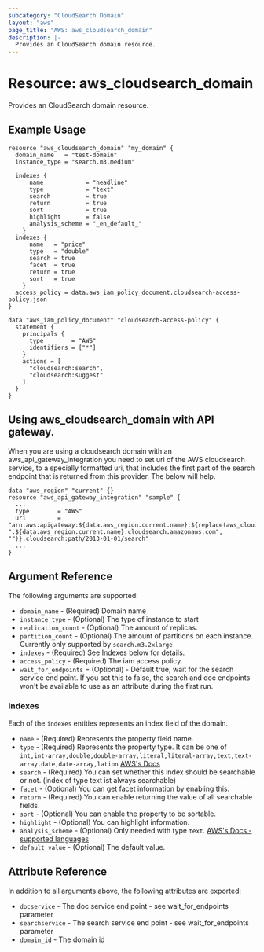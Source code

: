 ```yaml
---
subcategory: "CloudSearch Domain"
layout: "aws"
page_title: "AWS: aws_cloudsearch_domain"
description: |-
  Provides an CloudSearch domain resource. 
---
```


# Resource: aws_cloudsearch_domain

Provides an CloudSearch domain resource.

## Example Usage

```hcl
resource "aws_cloudsearch_domain" "my_domain" {
  domain_name   = "test-domain"
  instance_type = "search.m3.medium"

  indexes {
      name            = "headline"
      type            = "text"
      search          = true
      return          = true
      sort            = true
      highlight       = false
      analysis_scheme = "_en_default_"
    }
  indexes {
      name   = "price"
      type   = "double"
      search = true
      facet  = true
      return = true
      sort   = true
    }
  access_policy = data.aws_iam_policy_document.cloudsearch-access-policy.json
}

data "aws_iam_policy_document" "cloudsearch-access-policy" {
  statement {
    principals {
      type        = "AWS"
      identifiers = ["*"]
    }
    actions = [
      "cloudsearch:search",
      "cloudsearch:suggest"
    ]
  }
}
```


## Using aws_cloudsearch_domain with API gateway.

When you are using a cloudsearch domain with an aws_api_gateway_integration you need to set uri of the AWS cloudsearch service, to a specially formatted uri, that includes the first part of the search endpoint that is returned from this provider.  The below will help.
```
data "aws_region" "current" {}
resource "aws_api_gateway_integration" "sample" {
  ...
  type        = "AWS"
  uri         = "arn:aws:apigateway:${data.aws_region.current.name}:${replace(aws_cloudsearch_domain.my_domain.searchservice, ".${data.aws_region.current.name}.cloudsearch.amazonaws.com", "")}.cloudsearch:path/2013-01-01/search"
  ...
}
```

## Argument Reference

The following arguments are supported:

* `domain_name` - (Required) Domain name
* `instance_type` - (Optional) The type of instance to start
* `replication_count` - (Optional) The amount of replicas.
* `partition_count` - (Optional) The amount of partitions on each instance. Currently only supported by `search.m3.2xlarge`
* `indexes` - (Required) See [Indexes](#indexes) below for details.
* `access_policy` - (Required) The iam access policy.
* `wait_for_endpoints` = (Optional) - Default true, wait for the search service end point.  If you set this to false, the search and doc endpoints won't be available to use as an attribute during the first run.

### Indexes

Each of the `indexes` entities represents an index field of the domain.

* `name` - (Required) Represents the property field name.
* `type` - (Required) Represents the property type. It can be one of `int,int-array,double,double-array,literal,literal-array,text,text-array,date,date-array,lation` [AWS's Docs](http://docs.aws.amazon.com/cloudsearch/latest/developerguide/configuring-index-fields.html)
* `search` - (Required) You can set whether this index should be searchable or not. (index of type text ist always searchable)
* `facet` - (Optional) You can get facet information by enabling this.
* `return` - (Required) You can enable returning the value of all searchable fields.
* `sort` - (Optional) You can enable the property to be sortable.
* `highlight` - (Optional) You can highlight information.
* `analysis_scheme` - (Optional) Only needed with type `text`. [AWS's Docs - supported languages](http://docs.aws.amazon.com/cloudsearch/latest/developerguide/text-processing.html)
* `default_value` - (Optional) The default value.

## Attribute Reference

In addition to all arguments above, the following attributes are exported:

* `docservice` - The doc service end point - see wait_for_endpoints parameter
* `searchservice` - The search service end point - see wait_for_endpoints parameter
* `domain_id` - The domain id
